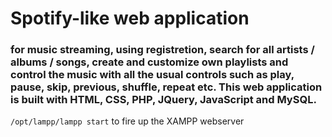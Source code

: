 # Spotify-like web application
### for music streaming, using registretion, search for all artists / albums / songs, create and customize own playlists and control the music with all the usual controls such as play, pause, skip, previous, shuffle, repeat etc. This web application is built with HTML, CSS, PHP, JQuery, JavaScript and MySQL.

`/opt/lampp/lampp start` to fire up the XAMPP webserver 
